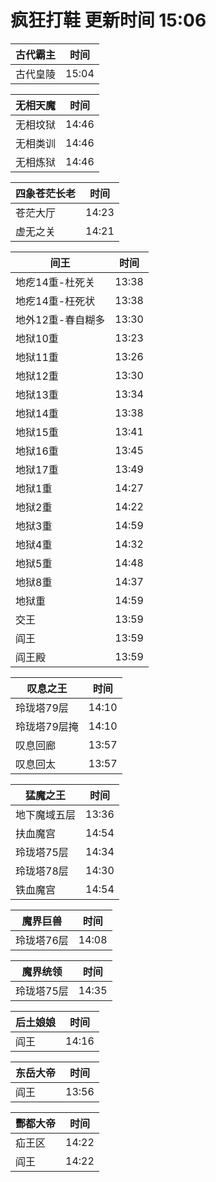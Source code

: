 # 疯狂打鞋 更新时间 15:06

| 古代霸主   | 时间    |
|--------|-------|
| 古代皇陵 | 15:04 |

| 无相天魔   | 时间    |
|--------|-------|
| 无相坟狱 | 14:46 |
| 无相类训 | 14:46 |
| 无相炼狱 | 14:46 |

| 四象苍茫长老   | 时间    |
|--------|-------|
| 苍茫大厅 | 14:23 |
| 虚无之关 | 14:21 |

| 间王   | 时间    |
|--------|-------|
| 地疙14重-杜死关 | 13:38 |
| 地疙14重-枉死状 | 13:38 |
| 地外12重-春自糊多 | 13:30 |
| 地狱10重 | 13:23 |
| 地狱11重 | 13:26 |
| 地狱12重 | 13:30 |
| 地狱13重 | 13:34 |
| 地狱14重 | 13:38 |
| 地狱15重 | 13:41 |
| 地狱16重 | 13:45 |
| 地狱17重 | 13:49 |
| 地狱1重 | 14:27 |
| 地狱2重 | 14:22 |
| 地狱3重 | 14:59 |
| 地狱4重 | 14:32 |
| 地狱5重 | 14:48 |
| 地狱8重 | 14:37 |
| 地狱重 | 14:59 |
| 交王 | 13:59 |
| 阎王 | 13:59 |
| 阎王殿 | 13:59 |

| 叹息之王   | 时间    |
|--------|-------|
| 玲珑塔79层 | 14:10 |
| 玲珑塔79层掩 | 14:10 |
| 叹息回廊 | 13:57 |
| 叹息回太 | 13:57 |

| 猛魔之王   | 时间    |
|--------|-------|
| 地下魔域五层 | 13:36 |
| 扶血魔宫 | 14:54 |
| 玲珑塔75层 | 14:34 |
| 玲珑塔78层 | 14:30 |
| 铁血魔宫 | 14:54 |

| 魔界巨兽   | 时间    |
|--------|-------|
| 玲珑塔76层 | 14:08 |

| 魔界统领   | 时间    |
|--------|-------|
| 玲珑塔75层 | 14:35 |

| 后土娘娘   | 时间    |
|--------|-------|
| 阎王 | 14:16 |

| 东岳大帝   | 时间    |
|--------|-------|
| 阎王 | 13:56 |

| 酆都大帝   | 时间    |
|--------|-------|
| 疝王区 | 14:22 |
| 阎王 | 14:22 |